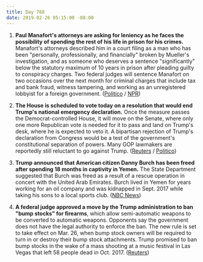 ```yaml
---
title: Day 768
date: 2019-02-26 05:15:00 -08:00
---
```


1. **Paul Manafort's attorneys are asking for leniency as he faces the possibility of spending the rest of his life in prison for his crimes.** Manafort's attorneys described him in a court filing as a man who has been "personally, professionally, and financially" broken by Mueller's investigation, and as someone who deserves a sentence "significantly" below the statutory maximum of 10 years in prison after pleading guilty to conspiracy charges. Two federal judges will sentence Manafort on two occasions over the next month for criminal charges that include tax and bank fraud, witness tampering, and working as an unregistered lobbyist for a foreign government. ([Politico](https://www.politico.com/story/2019/02/25/paul-manafort-sentencing-1186562) / [NPR](https://www.npr.org/2019/02/26/698027383/manafort-seeks-leniency-in-sentencing))

2. **The House is scheduled to vote today on a resolution that would end Trump's national emergency declaration.** Once the measure passes the Democrat-controlled House, it will move on the Senate, where only one more Republican vote is needed for it to pass and land on Trump's desk, where he is expected to veto it. A bipartisan rejection of Trump's declaration from Congress would be a test of the government's constitutional separation of powers. Many GOP lawmakers are reportedly still reluctant to go against Trump. ([Reuters](https://www.reuters.com/article/us-usa-trump-congress-idUSKCN1QF0FX) / [Politico](https://www.politico.com/story/2019/02/25/trump-national-emergency-congress-1185589))

3. **Trump announced that American citizen Danny Burch has been freed after spending 18 months in captivity in Yemen.** The State Department suggested that Burch was freed as a result of a rescue operation in concert with the United Arab Emirates. Burch lived in Yemen for years working for an oil company and was kidnapped in Sept. 2017 while taking his sons to a local sports club. ([NBC News](https://www.nbcnews.com/politics/donald-trump/trump-says-danny-burch-american-held-captive-yemen-has-been-n976036))

4. **A federal judge approved a move by the Trump administration to ban "bump stocks" for firearms**, which allow semi-automatic weapons to be converted to automatic weapons. Opponents say the government does not have the legal authority to enforce the ban. The new rule is set to take effect on Mar. 26, when bump stock owners will be required to turn in or destroy their bump stock attachments. Trump promised to ban bump stocks in the wake of a mass shooting at a music festival in Las Vegas that left 58 people dead in Oct. 2017. ([Reuters](https://www.aol.com/article/news/2019/02/26/judge-gives-green-light-to-donald-trumps-ban-on-gun-bump-stocks/23678081/))